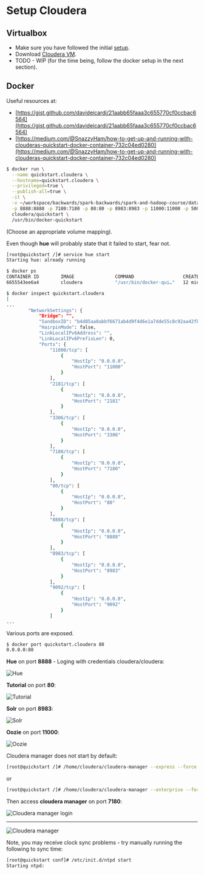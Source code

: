 # Setup Cloudera

## Virtualbox

- Make sure you have followed the initial [setup](../../docs/setup.md).
- Download [Cloudera VM](https://www.cloudera.com/downloads/quickstart_vms/5-13.html).
- TODO - WIP (for the time being, follow the docker setup in the next section).

## Docker

Useful resources at:

- [https://gist.github.com/davideicardi/21aabb65faaa3c655770cf0ccbac6564](https://gist.github.com/davideicardi/21aabb65faaa3c655770cf0ccbac6564)
- [https://medium.com/@SnazzyHam/how-to-get-up-and-running-with-clouderas-quickstart-docker-container-732c04ed0280](https://medium.com/@SnazzyHam/how-to-get-up-and-running-with-clouderas-quickstart-docker-container-732c04ed0280)

```bash
$ docker run \
  --name quickstart.cloudera \
  --hostname=quickstart.cloudera \
  --privileged=true \
  --publish-all=true \
  -it \
  -v ~/workspace/backwards/spark-backwards/spark-and-hadoop-course/data:/src \
  -p 8888:8888 -p 7180:7180 -p 80:80 -p 8983:8983 -p 11000:11000 -p 50070:50070 -p 9092:9092 -p 2181:2181 -p 3306:3306 \
  cloudera/quickstart \
  /usr/bin/docker-quickstart
```

(Choose an appropriate volume mapping).

Even though **hue** will probably state that it failed to start, fear not.

```bash
[root@quickstart /]# service hue start
Starting hue: already running
```

```bash
$ docker ps
CONTAINER ID        IMAGE               COMMAND                  CREATED             STATUS              PORTS                                                                                                                                                                                          NAMES
6655543ee6a4        cloudera            "/usr/bin/docker-qui…"   12 minutes ago      Up 12 minutes       0.0.0.0:80->80/tcp, 0.0.0.0:2181->2181/tcp, 0.0.0.0:3306->3306/tcp, 0.0.0.0:7180->7180/tcp, 0.0.0.0:8888->8888/tcp, 0.0.0.0:8983->8983/tcp, 0.0.0.0:9092->9092/tcp, 0.0.0.0:11000->11000/tcp   quickstart.cloudera
```

```bash
$ docker inspect quickstart.cloudera
[
...
        "NetworkSettings": {
            "Bridge": "",
            "SandboxID": "b4d85aa0abbf6671ab4d9f4d6e1a7dde55c8c92aa42fb3ef1e2acabd8999a814",
            "HairpinMode": false,
            "LinkLocalIPv6Address": "",
            "LinkLocalIPv6PrefixLen": 0,
            "Ports": {
                "11000/tcp": [
                    {
                        "HostIp": "0.0.0.0",
                        "HostPort": "11000"
                    }
                ],
                "2181/tcp": [
                    {
                        "HostIp": "0.0.0.0",
                        "HostPort": "2181"
                    }
                ],
                "3306/tcp": [
                    {
                        "HostIp": "0.0.0.0",
                        "HostPort": "3306"
                    }
                ],
                "7180/tcp": [
                    {
                        "HostIp": "0.0.0.0",
                        "HostPort": "7180"
                    }
                ],
                "80/tcp": [
                    {
                        "HostIp": "0.0.0.0",
                        "HostPort": "80"
                    }
                ],
                "8888/tcp": [
                    {
                        "HostIp": "0.0.0.0",
                        "HostPort": "8888"
                    }
                ],
                "8983/tcp": [
                    {
                        "HostIp": "0.0.0.0",
                        "HostPort": "8983"
                    }
                ],
                "9092/tcp": [
                    {
                        "HostIp": "0.0.0.0",
                        "HostPort": "9092"
                    }
                ]
...            
```

Various ports are exposed.

```bash
$ docker port quickstart.cloudera 80
0.0.0.0:80
```

**Hue** on port **8888** - Loging with credentials cloudera/cloudera:

![Hue](images/localhost-8888.png)

**Tutorial** on port **80**:

![Tutorial](images/localhost-80.png)

**Solr** on port **8983**:

![Solr](images/localhost-8983.png)

**Oozie** on port **11000**:

![Oozie](images/localhost-11000.png)

Cloudera manager does not start by default:

```bash
[root@quickstart /]# /home/cloudera/cloudera-manager --express --force
```

or

```bash
[root@quickstart /]# /home/cloudera/cloudera-manager --enterprise --force
```

Then access **cloudera manager** on port **7180**:

![Cloudera manager login](images/localhost-7180.png)

---

![Cloudera manager](images/cloudera-manager.png)

Note, you may receive clock sync problems - try manually running the following to sync time:

```bash
[root@quickstart conf]# /etc/init.d/ntpd start
Starting ntpd:
```